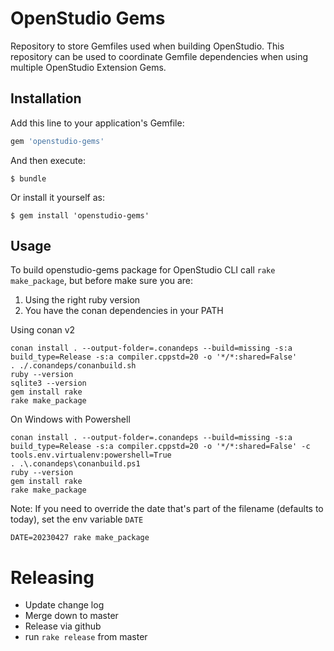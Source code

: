 # OpenStudio Gems

Repository to store Gemfiles used when building OpenStudio. This repository can be used to coordinate Gemfile dependencies when using multiple OpenStudio Extension Gems.

## Installation

Add this line to your application's Gemfile:

```ruby
gem 'openstudio-gems'
```

And then execute:

    $ bundle

Or install it yourself as:

    $ gem install 'openstudio-gems'

## Usage

To build openstudio-gems package for OpenStudio CLI call `rake make_package`, but before make sure you are:

1. Using the right ruby version
2. You have the conan dependencies in your PATH

Using conan v2
```
conan install . --output-folder=.conandeps --build=missing -s:a build_type=Release -s:a compiler.cppstd=20 -o '*/*:shared=False'
. ./.conandeps/conanbuild.sh
ruby --version
sqlite3 --version
gem install rake
rake make_package
```

On Windows with Powershell

```shell
conan install . --output-folder=.conandeps --build=missing -s:a build_type=Release -s:a compiler.cppstd=20 -o '*/*:shared=False' -c tools.env.virtualenv:powershell=True
. .\.conandeps\conanbuild.ps1
ruby --version
gem install rake
rake make_package
```

Note: If you need to override the date that's part of the filename (defaults to today), set the env variable `DATE`

```shell
DATE=20230427 rake make_package
```


# Releasing

* Update change log
* Merge down to master
* Release via github
* run `rake release` from master
